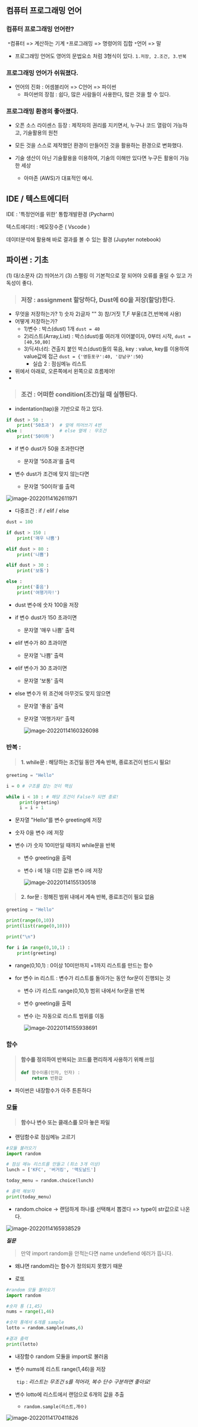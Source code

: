 ## 컴퓨터 프로그래밍 언어

### 	컴퓨터 프로그래밍 언어란?

​	`*`컴퓨터 => 계산하는 기계	`*`프로그래밍 => 명령어의 집합 	`*`언어 => 말

- 프로그래밍 언어도 영어의 문법요소 처럼 3형식이 있다. `1.저장, 2.조건, 3.반복`

### 	

### 	프로그래밍 언어가 쉬워졌다.

- 언어의 진화 : 어셈블리어 => C언어 => 파이썬
  - 파이썬의 장점 : 쉽다, 많은 사람들이 사용한다, 많은 것을 할 수 있다.

### 	

### 	프로그래밍 환경의 좋아졌다.

- 오픈 소스 라이센스 등장 : 제작자의 권리를 지키면서, 누구나 코드 열람이 가능하고, 기술활용의 원천

- 모든 것을 스스로 제작했던 환경이 만들어진 것을 활용하는 환경으로 변화했다.
- 기술 생산이 아닌 기술활용을 이용하여, 기술의 이해만 있다면 누구든 활용이 가능한 세상
  - 아마존 (AWS)가 대표적인 예시.



## IDE / 텍스트에디터

IDE : '특정언어를 위한' 통합개발환경 (Pycharm) 

텍스트에디터 : 메모장수준 ( Vscode )

데이터분석에 활용해 바로 결과를 볼 수 있는 활경 (Jupyter notebook)



## 파이썬 : 기초

(1) 대/소문자  (2) 띄어쓰기  (3)  스펠링  이 기본적으로 잘 되어야 오류를 줄일 수 있고 가독성이 좋다.



> ### 저장 : assignment 할당하다, Dust에 60을 저장(할당)한다.

- 무엇을 저장하는가? 1) 숫자 2)글자 "" 3) 참/거짓 T,F 부울(조건,반복에 사용)
- 어떻게 저장하는가? 
  - 1)변수 : 박스(dust) 1개 `dust = 40`
  - 2)리스트(Array,List) : 박스(dust)를 여러개 이어붙이자, 0부터 시작, `dust = [40,50,80]` 
  - 3)딕셔너리: 견출지 붙인 박스(dust)들의 묶음, key : value, key를 이용하여 value값에 접근 `dust = {'영등포구':40, '강남구':50}`
    - 실습 2 : 점심메뉴 리스트 
- 위에서 아래로, 오른쪽에서 왼쪽으로 흐름제어!
- 

> ### 조건 : 어떠한 condition(조건)일 때 실행된다.

- indentation(tap)을 기반으로 하고 있다.

```python
if dust > 50 :
    print('50초과')  # 앞에 띄어쓰기 4번
else :				# else 옆에 : 무조건
    print('50이하')
```

- if 변수 dust가 50을 초과한다면
  - 문자열 '50초과'를 출력

- 변수 dust가 조건에 맞지 않는다면
  - 문자열 '50이하'를 출력

![image-20220114162611971](python_basic.assets/image-20220114162611971.png)

- 다중조건 : if / elif / else

```python
dust = 100

if dust > 150 : 
    print('매우 나쁨')

elif dust > 80 :
    print('나쁨')

elif dust > 30 :
    print('보통')

else :
    print('좋음')
    print('여행가자!')
```

- dust 변수에 숫자 100을 저장

- if 변수 dust가 150 초과이면

  - 문자열 '매우 나쁨' 출력

- elif  변수가 80 초과이면

  - 문자열 '나쁨' 출력

- elif 변수가 30 초과이면

  - 문자열 '보통' 출력

- else 변수가 위 조건에 아무것도 맞지 않으면

  - 문자열 '좋음' 출력

  - 문자열 '여행가자!' 출력

    ![image-20220114160326098](python_IDE.assets/image-20220114160326098.png)

    

### 	반복 :

> #### 1. while문 : 해당하는 조건일 동안 계속 반복, 종료조건이 반드시 필요!

```python
greeting = "Hello"

i = 0 # 구조를 잡는 것이 핵심

while i < 10 : # 해당 조건이 False가 되면 종료!
     print(greeting)
     i = i + 1
```

- 문자열 "Hello"를 변수 greeting에 저장

- 숫자 0을 변수 i에 저장

- 변수 i가 숫자 10미만일 때까지 while문을 반복

  - 변수 greeting을 출력

  - 변수 i 에 1을 더한 값을 변수 i에 저장 

    ![image-20220114155130518](python_IDE.assets/image-20220114155130518.png)

    

> #### 2. for문 :  정해진 범위 내에서 계속 반복, 종료조건이 필요 없음

```python
greeting = "Hello"

print(range(0,10))
print(list(range(0,10)))

print("\n")

for i in range(0,10,1) :
    print(greeting)
```

- range(0,10,1) : 0이상 10미만까지 +1까지 리스트를 만드는 함수

- for 변수 in 리스트 : 변수가 리스트를 돌아가는 동안 for문이 진행되는 것

  - 변수 i가 리스트 range(0,10,1) 범위 내에서 for문을 반복

  - 변수 greeting을 출력

  - 변수 i는 자동으로 리스트 범위를 이동

    ![image-20220114155938691](python_IDE.assets/image-20220114155938691.png)



### 함수

> #### 함수를 정의하여 반복되는 코드를 편리하게 사용하기 위해 쓰임
>
> ```python
> def 함수이름(인자, 인자) :
>     return 반환값
> ```

- 파이썬은 내장함수가 아주 튼튼하다

  

### 모듈

> #### 함수나 변수 또는 클래스를 모아 놓은 파일

- 랜덤함수로 점심메뉴 고르기

```python
#모듈 불러오기
import random

# 점심 메뉴 리스트를 만들고 (최소 3개 이상) 
lunch = ['KFC', '버거킹', '맥도날드']

today_menu = random.choice(lunch)

# 출력 해보자
print(today_menu)
```

- random.choice -> 랜덤하게 하나를 선택해서 뽑겠다 => type이 str값으로 나온다.

![image-20220114165938529](python_basic.assets/image-20220114165938529.png)

***질문***

> 만약 import random을 안적는다면 name undefiend 에러가 뜹니다.

- 왜냐면 random라는 함수가 정의되지 못했기 때문



- 로또 

```python
#random 모듈 불러오기
import random

#숫자 통 (1,45)
nums = range(1,46)

#숫자 통에서 6개를 sample
lotto = random.sample(nums,6)

#결과 출력
print(lotto)
```

- 내장함수 random 모듈을 import로 불러옴

- 변수 nums에 리스트 range(1,46)을 저장

  ​	 `tip` : *리스트는 무조건 s를 적어라, 복수 단수 구분하면 좋아요!*

- 변수 lotto에 리스트에서 랜덤으로 6개의 값을 추출
  - `random.sample(리스트,개수)`

![image-20220114170411826](python_basic.assets/image-20220114170411826.png)


